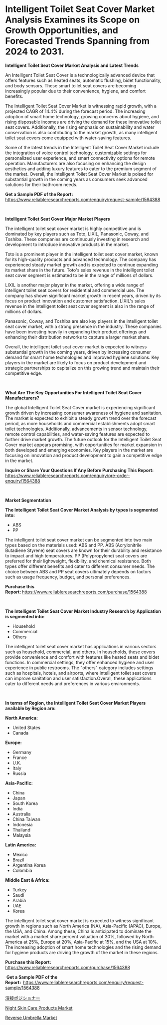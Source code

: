 <p><h1>Intelligent Toilet Seat Cover Market Analysis Examines its Scope on Growth Opportunities, and Forecasted Trends Spanning from 2024 to 2031.</h1></p><p><strong>Intelligent Toilet Seat Cover Market Analysis and Latest Trends</strong></p>
<p><p>An Intelligent Toilet Seat Cover is a technologically advanced device that offers features such as heated seats, automatic flushing, bidet functionality, and body sensors. These smart toilet seat covers are becoming increasingly popular due to their convenience, hygiene, and comfort benefits.</p><p>The Intelligent Toilet Seat Cover Market is witnessing rapid growth, with a projected CAGR of 14.4% during the forecast period. The increasing adoption of smart home technology, growing concerns about hygiene, and rising disposable incomes are driving the demand for these innovative toilet seat covers. Additionally, the rising emphasis on sustainability and water conservation is also contributing to the market growth, as many intelligent toilet seat covers come equipped with water-saving features.</p><p>Some of the latest trends in the Intelligent Toilet Seat Cover Market include the integration of voice control technology, customizable settings for personalized user experience, and smart connectivity options for remote operation. Manufacturers are also focusing on enhancing the design aesthetics and adding luxury features to cater to the premium segment of the market. Overall, the Intelligent Toilet Seat Cover Market is poised for substantial growth in the coming years as consumers seek advanced solutions for their bathroom needs.</p></p>
<p><strong>Get a Sample PDF of the Report:&nbsp;</strong> <a href="https://www.reliableresearchreports.com/enquiry/request-sample/1564388">https://www.reliableresearchreports.com/enquiry/request-sample/1564388</a></p>
<p>&nbsp;</p>
<p><strong>Intelligent Toilet Seat Cover Major Market Players</strong></p>
<p><p>The intelligent toilet seat cover market is highly competitive and is dominated by key players such as Toto, LIXIL, Panasonic, Coway, and Toshiba. These companies are continuously investing in research and development to introduce innovative products in the market.</p><p>Toto is a prominent player in the intelligent toilet seat cover market, known for its high-quality products and advanced technology. The company has experienced steady market growth and is expected to continue expanding its market share in the future. Toto's sales revenue in the intelligent toilet seat cover segment is estimated to be in the range of millions of dollars.</p><p>LIXIL is another major player in the market, offering a wide range of intelligent toilet seat covers for residential and commercial use. The company has shown significant market growth in recent years, driven by its focus on product innovation and customer satisfaction. LIXIL's sales revenue in the intelligent toilet seat cover segment is also in the range of millions of dollars.</p><p>Panasonic, Coway, and Toshiba are also key players in the intelligent toilet seat cover market, with a strong presence in the industry. These companies have been investing heavily in expanding their product offerings and enhancing their distribution networks to capture a larger market share.</p><p>Overall, the intelligent toilet seat cover market is expected to witness substantial growth in the coming years, driven by increasing consumer demand for smart home technologies and improved hygiene solutions. Key players in the market are likely to focus on product development and strategic partnerships to capitalize on this growing trend and maintain their competitive edge.</p></p>
<p>&nbsp;</p>
<p><strong>What Are The Key Opportunities For Intelligent Toilet Seat Cover Manufacturers?</strong></p>
<p><p>The global Intelligent Toilet Seat Cover market is experiencing significant growth driven by increasing consumer awareness of hygiene and sanitation. The market is expected to exhibit a steady growth trend over the forecast period, as more households and commercial establishments adopt smart toilet technologies. Additionally, advancements in sensor technology, remote control capabilities, and water-saving features are expected to further drive market growth. The future outlook for the Intelligent Toilet Seat Cover market appears promising, with opportunities for market expansion in both developed and emerging economies. Key players in the market are focusing on innovation and product development to gain a competitive edge in the market.</p></p>
<p><strong>Inquire or Share Your Questions If Any Before Purchasing This Report:</strong> <a href="https://www.reliableresearchreports.com/enquiry/pre-order-enquiry/1564388">https://www.reliableresearchreports.com/enquiry/pre-order-enquiry/1564388</a></p>
<p>&nbsp;</p>
<p><strong>Market Segmentation</strong></p>
<p><strong>The Intelligent Toilet Seat Cover Market Analysis by types is segmented into:</strong></p>
<p><ul><li>ABS</li><li>PP</li></ul></p>
<p><p>The intelligent toilet seat cover market can be segmented into two main types based on the materials used: ABS and PP. ABS (Acrylonitrile Butadiene Styrene) seat covers are known for their durability and resistance to impact and high temperatures. PP (Polypropylene) seat covers are preferred for their lightweight, flexibility, and chemical resistance. Both types offer different benefits and cater to different consumer needs. The choice between ABS and PP seat covers ultimately depends on factors such as usage frequency, budget, and personal preferences.</p></p>
<p><strong>Purchase this Report:&nbsp;</strong><a href="https://www.reliableresearchreports.com/purchase/1564388">https://www.reliableresearchreports.com/purchase/1564388</a></p>
<p>&nbsp;</p>
<p><strong>The Intelligent Toilet Seat Cover Market Industry Research by Application is segmented into:</strong></p>
<p><ul><li>Household</li><li>Commercial</li><li>Others</li></ul></p>
<p><p>The intelligent toilet seat cover market has applications in various sectors such as household, commercial, and others. In households, these covers provide convenience and comfort with features like heated seats and bidet functions. In commercial settings, they offer enhanced hygiene and user experience in public restrooms. The "others" category includes settings such as hospitals, hotels, and airports, where intelligent toilet seat covers can improve sanitation and user satisfaction.Overall, these applications cater to different needs and preferences in various environments.</p></p>
<p>&nbsp;</p>
<p><strong>In terms of Region, the Intelligent Toilet Seat Cover Market Players available by Region are:</strong></p>
<p>
    <p> <strong> North America: </strong>
        <ul>
            <li>United States</li>
            <li>Canada</li>
        </ul>
        </p> 
    <p> <strong> Europe: </strong>
        <ul>
            <li>Germany</li>
            <li>France</li>
            <li>U.K.</li>
            <li>Italy</li>
            <li>Russia</li>
        </ul>
        </p> 
    <p> <strong> Asia-Pacific: </strong>
        <ul>
            <li>China</li>
            <li>Japan</li>
            <li>South Korea</li>
            <li>India</li>
            <li>Australia</li>
            <li>China Taiwan</li>
            <li>Indonesia</li>
            <li>Thailand</li>
            <li>Malaysia</li>
        </ul>
        </p> 
    <p> <strong> Latin America: </strong>
        <ul>
            <li>Mexico</li>
            <li>Brazil</li>
            <li>Argentina Korea</li>
            <li>Colombia</li>
        </ul>
        </p> 
    <p> <strong> Middle East & Africa: </strong>
        <ul>
            <li>Turkey</li>
            <li>Saudi</li>
            <li>Arabia</li>
            <li>UAE</li>
            <li>Korea</li>
        </ul>
    </p>
    </p>
<p><p>The intelligent toilet seat cover market is expected to witness significant growth in regions such as North America (NA), Asia-Pacific (APAC), Europe, the USA, and China. Among these, China is anticipated to dominate the market with a market share percent valuation of 30%, followed by North America at 25%, Europe at 20%, Asia-Pacific at 15%, and the USA at 10%. The increasing adoption of smart home technologies and the rising demand for hygiene products are driving the growth of the market in these regions.</p></p>
<p><strong>Purchase this Report: </strong><a href="https://www.reliableresearchreports.com/purchase/1564388">https://www.reliableresearchreports.com/purchase/1564388</a></p>
<p>&nbsp;<strong>Get a Sample PDF of the Report:&nbsp;&nbsp;</strong><a href="https://www.reliableresearchreports.com/enquiry/request-sample/1564388">https://www.reliableresearchreports.com/enquiry/request-sample/1564388</a></p>
<p><strong></strong></p>
<p><p><a href="https://medium.com/@rexkhler2023/%E6%BA%B6%E6%8E%A5%E4%BD%8D%E7%BD%AE%E6%B1%BA%E3%82%81%E8%A3%85%E7%BD%AE%E5%B8%82%E5%A0%B4%E3%83%AC%E3%83%9D%E3%83%BC%E3%83%88%E3%81%AF-%E3%81%93%E3%81%AE%E5%B8%82%E5%A0%B4%E3%81%AE%E6%9C%80%E6%96%B0%E3%81%AE%E3%83%88%E3%83%AC%E3%83%B3%E3%83%89%E3%81%A8%E6%88%90%E9%95%B7%E6%A9%9F%E4%BC%9A%E3%82%92%E6%98%8E%E3%82%89%E3%81%8B%E3%81%AB%E3%81%97%E3%81%BE%E3%81%99-7a3fc357d4ad">溶接ポジショナー</a></p><p><a href="https://github.com/brentleyjimmiealvaradoz4l1rea/Market-Research-Report-List-1/blob/main/night-skin-care-products-market.md">Night Skin Care Products Market</a></p><p><a href="https://github.com/eeaveuhhh/Market-Research-Report-List-1/blob/main/reverse-umbrella-market.md">Reverse Umbrella Market</a></p></p>